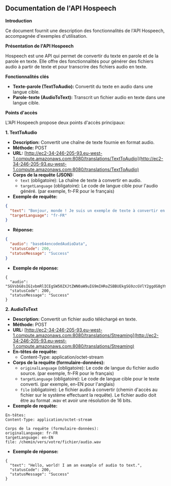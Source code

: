 ## Documentation de l'API Hospeech

**Introduction**

Ce document fournit une description des fonctionnalités de l'API Hospeech, accompagnée d'exemples d'utilisation.

**Présentation de l'API Hospeech**

Hospeech est une API qui permet de convertir du texte en parole et de la parole en texte. Elle offre des fonctionnalités pour générer des fichiers audio à partir de texte et pour transcrire des fichiers audio en texte.

**Fonctionnalités clés**

* **Texte-parole (TextToAudio):** Convertit du texte en audio dans une langue cible.
* **Parole-texte (AudioToText):** Transcrit un fichier audio en texte dans une langue cible.

**Points d'accès**

L'API Hospeech propose deux points d'accès principaux:

**1. TextToAudio**

* **Description:** Convertit une chaîne de texte fournie en format audio.
* **Méthode:** POST
* **URL:** [http://ec2-34-246-205-93.eu-west-1.compute.amazonaws.com:8080/translations/TextToAudio](http://ec2-34-246-205-93.eu-west-1.compute.amazonaws.com:8080/translations/TextToAudio)
* **Corps de la requête (JSON):**
    * `text` (obligatoire): La chaîne de texte à convertir en audio.
    * `targetLanguage` (obligatoire): Le code de langue cible pour l'audio généré. (par exemple, fr-FR pour le français)
* **Exemple de requête:**
```json
{
  "text": "Bonjour, monde ! Je suis un exemple de texte à convertir en audio.",
  "targetLanguage": "fr-FR"
}
```
* **Réponse:**
```json
{
  "audio": "base64encodedAudioData",
  "statusCode": 200,
  "statusMessage": "Success"
}
```
* **Exemple de réponse:**
```
{
  "audio": "SGVsbG8sIG1vbmRlICEgSW50ZXJtZWN0aW9uIG9mIHRoZSBBUEkgSG9zcGVlY2ggdG8gYmUgY29udmVydGVkIGludG8gYW51ZGlvLg==",
  "statusCode": 200,
  "statusMessage": "Success"
}
```

**2. AudioToText**

* **Description:** Convertit un fichier audio téléchargé en texte.
* **Méthode:** POST
* **URL:** [http://ec2-34-246-205-93.eu-west-1.compute.amazonaws.com:8080/translations/Streaming](http://ec2-34-246-205-93.eu-west-1.compute.amazonaws.com:8080/translations/Streaming)
* **En-têtes de requête:**
    * Content-Type: application/octet-stream
* **Corps de la requête (formulaire-données):**
    * `originalLanguage` (obligatoire): Le code de langue du fichier audio source. (par exemple, fr-FR pour le français)
    * `targetLanguage` (obligatoire): Le code de langue cible pour le texte converti. (par exemple, en-EN pour l'anglais)
    * `file` (obligatoire): Le fichier audio à convertir (chemin d'accès au fichier sur le système effectuant la requête). Le fichier audio doit être au format .wav et avoir une résolution de 16 bits.
* **Exemple de requête:**
```
En-têtes:
Content-Type: application/octet-stream

Corps de la requête (formulaire-données):
originalLanguage: fr-FR
targetLanguage: en-EN
file: /chemin/vers/votre/fichier/audio.wav
```
* **Exemple de réponse:**
```
{
  "text": "Hello, world! I am an example of audio to text.",
  "statusCode": 200,
  "statusMessage": "Success"
}
```
